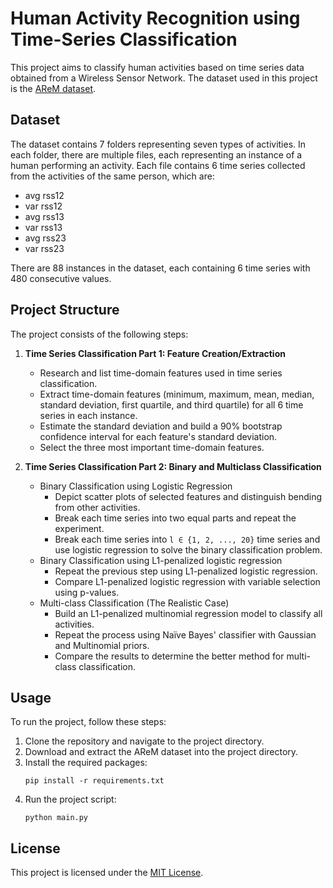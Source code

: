 # Human Activity Recognition using Time-Series Classification

This project aims to classify human activities based on time series data obtained from a Wireless Sensor Network. The dataset used in this project is the [AReM dataset](https://archive.ics.uci.edu/ml/datasets/Activity+Recognition+system+based+on+Multisensor+data+fusion+\%28AReM\%29).

## Dataset

The dataset contains 7 folders representing seven types of activities. In each folder, there are multiple files, each representing an instance of a human performing an activity. Each file contains 6 time series collected from the activities of the same person, which are:

- avg rss12
- var rss12
- avg rss13
- var rss13
- avg rss23
- var rss23

There are 88 instances in the dataset, each containing 6 time series with 480 consecutive values.

## Project Structure

The project consists of the following steps:

1. **Time Series Classification Part 1: Feature Creation/Extraction**
    - Research and list time-domain features used in time series classification.
    - Extract time-domain features (minimum, maximum, mean, median, standard deviation, first quartile, and third quartile) for all 6 time series in each instance.
    - Estimate the standard deviation and build a 90% bootstrap confidence interval for each feature's standard deviation.
    - Select the three most important time-domain features.

2. **Time Series Classification Part 2: Binary and Multiclass Classification**
    - Binary Classification using Logistic Regression
        - Depict scatter plots of selected features and distinguish bending from other activities.
        - Break each time series into two equal parts and repeat the experiment.
        - Break each time series into `l ∈ {1, 2, ..., 20}` time series and use logistic regression to solve the binary classification problem.
    - Binary Classification using L1-penalized logistic regression
        - Repeat the previous step using L1-penalized logistic regression.
        - Compare L1-penalized logistic regression with variable selection using p-values.
    - Multi-class Classification (The Realistic Case)
        - Build an L1-penalized multinomial regression model to classify all activities.
        - Repeat the process using Naïve Bayes' classifier with Gaussian and Multinomial priors.
        - Compare the results to determine the better method for multi-class classification.

## Usage

To run the project, follow these steps:

1. Clone the repository and navigate to the project directory.
2. Download and extract the AReM dataset into the project directory.
3. Install the required packages:
    ```
    pip install -r requirements.txt
    ```
4. Run the project script:
    ```
    python main.py
    ```

## License

This project is licensed under the [MIT License](https://opensource.org/licenses/MIT).